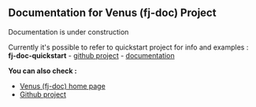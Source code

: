 ## Documentation for Venus (fj-doc) Project

Documentation is under construction

Currently it's possible to refer to quickstart project for info and examples :  
**fj-doc-quickstart** - [github project](https://github.com/fugerit-org/fj-doc-quickstart) - [documentation](https://fugerit-org.github.io/fj-doc-quickstart/)

**You can also check :**
* [Venus (fj-doc) home page](https://www.fugerit.org/wp/index.php/fugerit-coding-org/fugerit-venus)
* [Github project](https://github.com/fugerit-org/fj-doc)